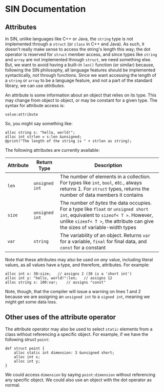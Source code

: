 # SIN Documentation

## Attributes

In SIN, unlike languages like C++ or Java, the `string` type is not implemented through a `struct` (or `class` in C++ and Java). As such, it doesn't really make sense to access the string's length this way; the dot operator is reserved for `struct` member access, and since types like `string` and `array` are not implemented through `struct`, we need something else. But, we want to avoid having a built-in `len()` function (or similar) because, following the SIN philosophy, all language features should be implemented syntactically, *not* through functions. Since we want accessing the length of a `string` or `array` to be a language feature, and not a part of the standard library, we can use *attributes*.

An attribute is some information about an object that relies on its type. This may change from object to object, or may be constant for a given type. The syntax for attribute access is:

    value:attribute

So, you might say something like:

    alloc string s: "hello, world!";
    alloc int strlen = s:len &unsigned;
    @print("The length of the string is " + strlen as string);

The following attributes are currently available:

| Attribute | Return Type | Description |
| --------- | ----------- | ----------- |
| `len` | `unsigned int` | The number of elements in a collection. For types like `int`, `bool`, etc., always returns 1. For `struct` types, returns the number of data members it contains |
| `size` | `unsigned int` | The number of *bytes* the data occupies. For a type like `float` or `unsigned short int`, equivalent to `sizeof< T >`. However, unlike `sizeof< T >`, the attribute can give the sizes of variable-width types |
| `var` | `string` | The variability of an object. Returns `var` for a variable, `final` for final data, and `const` for a constant |

Note that these attributes may also be used on *any* value, including literal values, as all values have a type, and therefore, attributes. For example:

    alloc int x: 30:size;   // assigns 2 (30 is a 'short int')
    alloc int y: "hello, world!":len;   // assigns 12
    alloc string s: 100:var;    // assigns "const"

Note, though, that the compiler will issue a warning on lines 1 and 2 because we are assigning an `unsigned int` to a `signed int`, meaning we might get some data loss.

## Other uses of the attribute operator

The attribute operator may also be used to select `static` elements from a class without referencing a specific object. For example, if we have the following struct `point`:

    def struct point {
        alloc static int dimension: 3 &unsigned short;
        alloc int x;
        alloc int y;
    }

We could access `dimension` by saying `point:dimension` without referencing any specific object. We could also use an object with the dot operator as normal.
